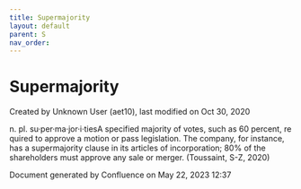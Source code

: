 ```yaml
---
title: Supermajority
layout: default
parent: S
nav_order:
---
```


# Supermajority

Created by  Unknown User (aet10), last modified on Oct 30, 2020

n. pl. su·per·ma·jor·i·tiesA specified majority of votes, such as 60 percent, required to approve a motion or pass legislation. The company, for instance, has a supermajority clause in its articles of incorporation; 80% of the shareholders must approve any sale or merger. (Toussaint, S-Z, 2020)

Document generated by Confluence on May 22, 2023 12:37


